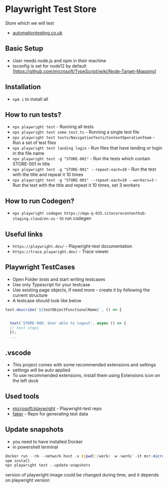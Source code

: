 # Playwright Test Store
Store which we will test
- [automationtesting.co.uk](https://teststore.automationtesting.co.uk/index.php)


## Basic Setup

- User needs node.js and npm in their machine
- tsconfig is set for node12 by default [https://github.com/microsoft/TypeScript/wiki/Node-Target-Mapping]

## Installation

- `npm i` to install all

## How to run tests?

- `npx playwright test` - Running all tests
- `npx playwright test some.test.ts` - Running a single test file
- `npx playwright test tests/NavigationTests/ContentOperationTeam` - Run a set of test files
- `npx playwright test landing login` - Run files that have landing or login in the file name
- `npx playwright test -g "STORE-001"` - Run the tests which contain STORE-001 in title
- `npx playwright test -g "STORE-001" --repeat-each=10` - Run the test with the title and repeat it 10 times
- `npx playwright test -g "STORE-001" --repeat-each=10 --workers=3` - Run the test with the title and repeat it 10 times, set 3 workers

## How to run Codegen?

- `npx playwright codegen https://mqa-q-035.sitecorecontenthub-staging.cloud/en-us` - to run codegen

## Useful links

- `https://playwright.dev/` - Playwright-test documentation
- `https://trace.playwright.dev/` - Trace viewer

## Playwright TestCases

- Open Folder _tests_ and start writing testcases
- Use only Typescript for your testcase
- Use existing page objects, if need more - create it by following the current structure
- A testcase should look like below

```typescript
test.describe(`${testObjectFunctionalName}`, () => {


  test('STORE-988: User able to logout', async () => {
  // test steps
  });
  ...
```

## .vscode

- This project comes with some recommended extensions and settings
- settings will be auto applied
- To use recommended extensions, install them using Extensions icon on the left dock

## Used tools

- [microsoft/playwright](https://github.com/microsoft/playwright) - Playwright-test repo
- [faker](https://fakerjs.dev/) - Repo for generating test data

## Update snapshots

- you need to have installed Docker
- in powershell terminal

```Powershell
docker run --rm --network host -v ${pwd}:/work/ -w /work/ -it mcr.microsoft.com/playwright:v1.30.0-focal /bin/bash
npm install
npx playwright test --update-snapshots
```

version of playwright image could be changed during time, and it depends on playwright version
